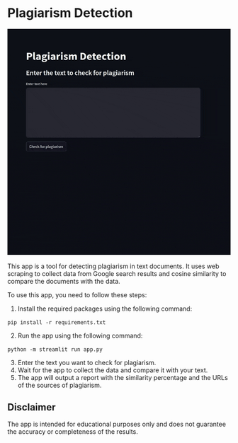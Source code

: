 # Plagiarism Detection

![screencapture.gif](https://raw.githubusercontent.com/syhrlanwr/plagiarism-detection/main/screencapture.gif)

This app is a tool for detecting plagiarism in text documents. It uses web scraping to collect data from Google search results and cosine similarity to compare the documents with the data. 

To use this app, you need to follow these steps:

1. Install the required packages using the following command:
```
pip install -r requirements.txt
```
2. Run the app using the following command:
```
python -m streamlit run app.py
```
3. Enter the text you want to check for plagiarism.
4. Wait for the app to collect the data and compare it with your text.
5. The app will output a report with the similarity percentage and the URLs of the sources of plagiarism.

## Disclaimer

The app is intended for educational purposes only and does not guarantee the accuracy or completeness of the results.

